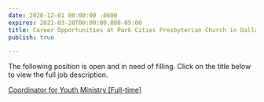 ```yaml
---
date: 2020-12-01 00:00:00 -0600
expires: 2021-03-28T00:00:00.000-05:00
title: Career Opportunities at Park Cities Presbyterian Church in Dallas
publish: true

---
```

The following position is open and in need of filling. Click on the title below to view the full job description.

[Coordinator for Youth Ministry \[Full-time\]](https://careers.pcpc.org/job-description/141/ "Coordinator for Youth Ministry at Park Cities Presbyterian Church in Dallas, TX")